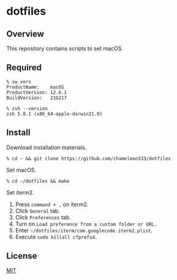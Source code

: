 # dotfiles

## Overview

This repository contains scripts to set macOS.

## Required

```shell
% sw_vers
ProductName:	macOS
ProductVersion:	12.6.1
BuildVersion:	21G217
```

```shell
% zsh --version
zsh 5.8.1 (x86_64-apple-darwin21.0)
```

## Install

Download installation materials.

```shell
% cd ~ && git clone https://github.com/chameleon333/dotfiles
```

Set macOS.

```shell
% cd ~/dotfiles && make
```

Set iterm2.

1. Press `command + ,` on iterm2.
2. Click `General` tab.
3. Click `Preferences` tab.
4. Turn on `Load preference from a custom folder or URL.`
5. Enter `~/dotfiles/iterm/com.googlecode.iterm2.plist`.
6. Execute `sudo killall cfprefsd`.

## License

[MIT](LICENSE)
